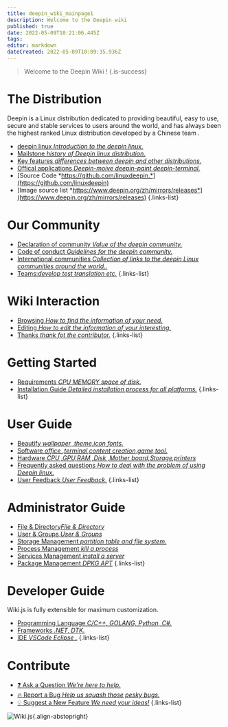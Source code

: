 ```yaml
---
title: deepin_wiki_mainpage1
description: Welcome to the Deepin wiki
published: true
date: 2022-05-09T10:21:06.445Z
tags: 
editor: markdown
dateCreated: 2022-05-09T10:09:35.936Z
---
```


> Welcome to the Deepin Wiki !
{.is-success}

# The Distribution

Deepin is a Linux distribution dedicated to providing beautiful, easy to use, secure and stable services to users around the world, and has always been the highest ranked Linux distribution developed by a Chinese team .

- [deepin linux *Introduction to the deepin linux.*](/distribution)
- [Mailstone *history of Deepin linux distribution.*](/distribution)
- [Key features *differences between deepin and other distributions.*](/distribution)
- [Offical applications *Deepin-moive deepin-paint deepin-terminal.*](https://www.deepin.org/zh/original/deepin-boot-maker)
- [Source Code *https://github.com/linuxdeepin.*](https://github.com/linuxdeepin)
- [Image source list *https://www.deepin.org/zh/mirrors/releases*](https://www.deepin.org/zh/mirrors/releases)
{.links-list}

# Our Community

- [Declaration of community *Value of the deepin community.*](/community)
- [Code of conduct *Guidelines for the deepin community.*](/community)
- [International communities *Collection of links to the deepin Linux communities around the world..*](/community)
- [Teams:*develop test translation etc.*](/community)
{.links-list}

# Wiki Interaction

- [Browsing *How to find the information of your need.*](/wiki)
- [Editing *How to edit the information of your interesting.*](/wiki)
- [Thanks *thank fot the contributor.*](/wiki)
{.links-list}

# Getting Started

- [Requirements *CPU MEMORY space of disk.*](/install)
- [Installation Guide *Detailed installation process for all platforms.*](/install)
{.links-list}

# User Guide

- [Beautify *wallpaper ,theme,icon fonts.*](/guide/user)
- [Software *office ,terminal,content creation,game,tool.*](/guide/user)
- [Hardware *CPU ,GPU,RAM ,Disk ,Mother board,Storage,printers*](/guide/user)
- [Frequently asked questions *How to deal with the problem of using Deepin linux.*](/guide/user)
- [User Feedback *User Feedback.*](/guide/user)
{.links-list}

# Administrator Guide
- [File & Directory*File & Directory*](/guide/administrator)
- [User & Groups *User & Groups*](/guide/administrator)
- [Storage Management *partition table and file system.*](/guide/administrator)
- [Process Management *kill a process*](/guide/administrator)
- [Services Management *install a server*](/guide/administrator)
- [Package Management *DPKG APT*](/guide/administrator)
{.links-list}

# Developer Guide

Wiki.js is fully extensible for maximum customization.

- [Programming Language *C/C++, GOLANG, Python, C#.*](/guide/developer)
- [Frameworks *.NET,  DTK.*](/guide/developer)
- [IDE *VSCode  Eclipse .*](/guide/developer)
{.links-list}

# Contribute
- [:question: Ask a Question *We're here to help.*](https://github.com/linuxdeepin/developer-center)
- [:fire: Report a Bug *Help us squash those pesky bugs.*](https://github.com/linuxdeepin/developer-center)
- [:bulb: Suggest a New Feature *We need your ideas!*](https://github.com/linuxdeepin/developer-center)
{.links-list}

![Wiki.js](https://static.requarks.io/logo/wikijs-butterfly.svg){.align-abstopright}